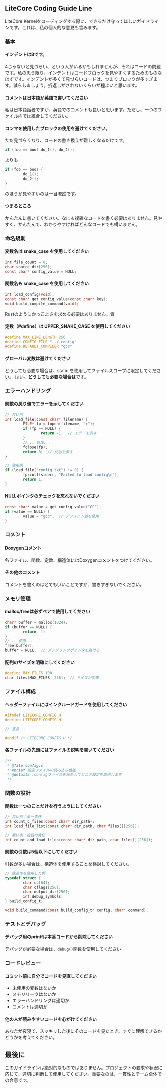 ## LiteCore Coding Guide Line
LiteCore Kernelをコーディングする際に、できるだけ守ってほしいガイドラインです。これは、私の個人的な意見も含みます。

### 基本
#### インデントは8です。
4じゃないと見づらい、という人がいるかもしれませんが、それはコードの問題です。私の思う限り、インデントはコードブロックを見やすくするためのものなはずです。インデントが多くて見づらいコードは、つまりブロックが多すぎます。減らしましょう。折返しがされないくらいが程よいと思います。

#### コメントは日本語か英語で書いてください
私は日本語話者ですが、英語でのコメントも良いと思います。ただし、一つのファイル内では統合してください。

#### コンマを使用したブロックの使用を避けてください。
ただ見づらくなり、コードの書き換えが難しくなるだけです。
```c
if (foo == boo) do_1(), do_2();
```

よりも

```c
if (foo == boo) {
        do_1();
        do_2();
}
```
のほうが見やすいのは一目瞭然です。

#### つまるところ
かんたんに書いてください。なにも複雑なコードを書く必要はありません。見やすく、かんたんで、わかりやすければどんなコードでも構いません。

### 命名規則

#### 変数名は snake_case を使用してください
```c
int file_count = 0;
char source_dir[256];
const char* config_value = NULL;
```


#### 関数名も snake_case を使用してください
```c
int load_config(void);
const char* get_config_value(const char* key);
void build_compile_command(void);
```
Rustのようにかっこよさを求める必要はありません。質

#### 定数（#define）は UPPER_SNAKE_CASE を使用してください
```c
#define MAX_LINE_LENGTH 256
#define CONFIG_FILE "../.config"
#define DEFAULT_COMPILER "gcc"
```

#### グローバル変数は避けてください
どうしても必要な場合は、static を使用してファイルスコープに限定してください。
はい。**どうしても必要な場合は**です。

### エラーハンドリング

#### 関数の戻り値でエラーを示してください
```c
// 良い例
int load_file(const char* filename) {
        FILE* fp = fopen(filename, "r");
        if (fp == NULL) {
                return -1;  // エラーを示す
        }
        // ...処理...
        fclose(fp);
        return 0;  // 成功を示す
}

// 使用例
if (load_file("config.txt") != 0) {
        fprintf(stderr, "Failed to load config\n");
        return 1;
}
```

#### NULLポインタのチェックを忘れないでください
```c
const char* value = get_config_value("CC");
if (value == NULL) {
        value = "gcc";  // デフォルト値を使用
}
```

### コメント

#### Doxygenコメント
各ファイル、関数、定数、構造体にはDoxygenコメントをつけてください。

#### その他のコメント
コメントを書くのはとてもいいことですが、書きすぎないでください。

### メモリ管理

#### malloc/freeは必ずペアで使用してください
```c
char* buffer = malloc(1024);
if (buffer == NULL) {
        return -1;
}
// ...使用...
free(buffer);
buffer = NULL;  // ダングリングポインタを避ける
```

#### 配列のサイズを明確にしてください
```c
#define MAX_FILES 100
char files[MAX_FILES][256];  // サイズが明確
```

### ファイル構成

#### ヘッダーファイルにはインクルードガードを使用してください
```c
#ifndef LITECORE_CONFIG_H
#define LITECORE_CONFIG_H

// 宣言...

#endif /* LITECORE_CONFIG_H */
```

#### 各ファイルの先頭にはファイルの説明を書いてください
```c
/**
 * @file config.c
 * @brief 設定ファイルの読み込み機能
 * @details .configファイルを解析してビルド設定を取得します
 */
```

### 関数の設計

#### 関数は一つのことだけを行うようにしてください
```c
// 良い例：単一責任
int count_c_files(const char* dir_path);
int load_file_list(const char* dir_path, char files[][256]);

// 悪い例：複数の責任
int count_and_load_files(const char* dir_path, char files[][256]);
```

#### 関数の引数は5個以下にしてください
引数が多い場合は、構造体を使用することを検討してください。

```c
// 構造体を使用した例
typedef struct {
        char cc[64];
        char cflags[256];
        char output_dir[256];
        int debug_symbols;
} build_config_t;

void build_command(const build_config_t* config, char* command);
```

### テストとデバッグ

#### デバッグ用のprintfは本番コードから削除してください
デバッグが必要な場合は、`debug()`関数を使用してください

### コードレビュー

#### コミット前に自分でコードを見直してください
- 未使用の変数はないか
- メモリリークはないか
- エラーハンドリングは適切か
- コメントは適切か

#### 他の人が読みやすいコードを心がけてください
あなたが夜寝て、スッキリした後にそのコードを見たとき、すぐに理解できるかどうかを考えてください。

## 最後に
このガイドラインは絶対的なものではありません。プロジェクトの要求や状況に応じて、適切に判断して使用してください。重要なのは、一貫性とチーム全体での合意です。